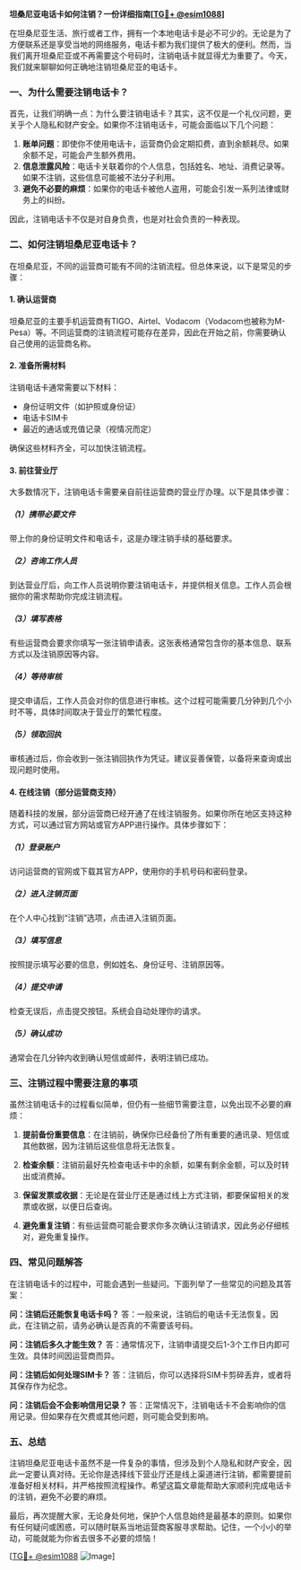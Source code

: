 **坦桑尼亚电话卡如何注销？一份详细指南[[TG💪+ @esim1088](https://t.me/s/esim1088)]**

在坦桑尼亚生活、旅行或者工作，拥有一个本地电话卡是必不可少的。无论是为了方便联系还是享受当地的网络服务，电话卡都为我们提供了极大的便利。然而，当我们离开坦桑尼亚或不再需要这个号码时，注销电话卡就显得尤为重要了。今天，我们就来聊聊如何正确地注销坦桑尼亚的电话卡。

### 一、为什么需要注销电话卡？

首先，让我们明确一点：为什么要注销电话卡？其实，这不仅是一个礼仪问题，更关乎个人隐私和财产安全。如果你不注销电话卡，可能会面临以下几个问题：

1. **账单问题**：即使你不使用电话卡，运营商仍会定期扣费，直到余额耗尽。如果余额不足，可能会产生额外费用。
2. **信息泄露风险**：电话卡关联着你的个人信息，包括姓名、地址、消费记录等。如果不注销，这些信息可能被不法分子利用。
3. **避免不必要的麻烦**：如果你的电话卡被他人盗用，可能会引发一系列法律或财务上的纠纷。

因此，注销电话卡不仅是对自身负责，也是对社会负责的一种表现。

### 二、如何注销坦桑尼亚电话卡？

在坦桑尼亚，不同的运营商可能有不同的注销流程。但总体来说，以下是常见的步骤：

#### 1. 确认运营商

坦桑尼亚的主要手机运营商有TIGO、Airtel、Vodacom（Vodacom也被称为M-Pesa）等。不同运营商的注销流程可能存在差异，因此在开始之前，你需要确认自己使用的运营商名称。

#### 2. 准备所需材料

注销电话卡通常需要以下材料：
- 身份证明文件（如护照或身份证）
- 电话卡SIM卡
- 最近的通话或充值记录（视情况而定）

确保这些材料齐全，可以加快注销流程。

#### 3. 前往营业厅

大多数情况下，注销电话卡需要亲自前往运营商的营业厅办理。以下是具体步骤：

##### （1）携带必要文件
带上你的身份证明文件和电话卡，这是办理注销手续的基础要求。

##### （2）咨询工作人员
到达营业厅后，向工作人员说明你要注销电话卡，并提供相关信息。工作人员会根据你的需求帮助你完成注销流程。

##### （3）填写表格
有些运营商会要求你填写一张注销申请表。这张表格通常包含你的基本信息、联系方式以及注销原因等内容。

##### （4）等待审核
提交申请后，工作人员会对你的信息进行审核。这个过程可能需要几分钟到几个小时不等，具体时间取决于营业厅的繁忙程度。

##### （5）领取回执
审核通过后，你会收到一张注销回执作为凭证。建议妥善保管，以备将来查询或出现问题时使用。

#### 4. 在线注销（部分运营商支持）

随着科技的发展，部分运营商已经开通了在线注销服务。如果你所在地区支持这种方式，可以通过官方网站或官方APP进行操作。具体步骤如下：

##### （1）登录账户
访问运营商的官网或下载其官方APP，使用你的手机号码和密码登录。

##### （2）进入注销页面
在个人中心找到“注销”选项，点击进入注销页面。

##### （3）填写信息
按照提示填写必要的信息，例如姓名、身份证号、注销原因等。

##### （4）提交申请
检查无误后，点击提交按钮。系统会自动处理你的请求。

##### （5）确认成功
通常会在几分钟内收到确认短信或邮件，表明注销已成功。

### 三、注销过程中需要注意的事项

虽然注销电话卡的过程看似简单，但仍有一些细节需要注意，以免出现不必要的麻烦：

1. **提前备份重要信息**：在注销前，确保你已经备份了所有重要的通讯录、短信或其他数据，因为注销后这些信息将无法恢复。
   
2. **检查余额**：注销前最好先检查电话卡中的余额，如果有剩余金额，可以及时转出或消费掉。

3. **保留发票或收据**：无论是在营业厅还是通过线上方式注销，都要保留相关的发票或收据，以便日后查询。

4. **避免重复注销**：有些运营商可能会要求你多次确认注销请求，因此务必仔细核对，避免重复操作。

### 四、常见问题解答

在注销电话卡的过程中，可能会遇到一些疑问。下面列举了一些常见的问题及其答案：

**问：注销后还能恢复电话卡吗？**
答：一般来说，注销后的电话卡无法恢复。因此，在注销之前，请务必确认是否真的不需要该号码。

**问：注销后多久才能生效？**
答：通常情况下，注销申请提交后1-3个工作日内即可生效。具体时间因运营商而异。

**问：注销后如何处理SIM卡？**
答：注销后，你可以选择将SIM卡剪碎丢弃，或者将其保存作为纪念。

**问：注销后会不会影响信用记录？**
答：正常情况下，注销电话卡不会影响你的信用记录。但如果存在欠费或其他问题，则可能会受到影响。

### 五、总结

注销坦桑尼亚电话卡虽然不是一件复杂的事情，但涉及到个人隐私和财产安全，因此一定要认真对待。无论你是选择线下营业厅还是线上渠道进行注销，都需要提前准备好相关材料，并严格按照流程操作。希望这篇文章能帮助大家顺利完成电话卡的注销，避免不必要的麻烦。

最后，再次提醒大家，无论身处何地，保护个人信息始终是最基本的原则。如果你有任何疑问或困惑，可以随时联系当地运营商客服寻求帮助。记住，一个小小的举动，可能就能为你省去很多不必要的烦恼！

[[TG💪+ @esim1088](https://t.me/s/esim1088) ![Image](https://i.postimg.cc/4NQfJmqS/Snipaste-2025-05-13-00-14-12.png)]